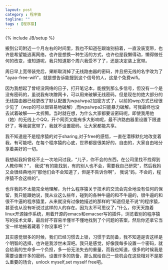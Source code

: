 ```yaml
---
layout: post
category : 程序猿
tagline: ""
tags : [程序猿]
---
```

{% include JB/setup %}

  搬到公司附近一个月左右的时间里，我也不知道在跟谁别扭着，一直没装宽带，也许是希望能逃离网络，也许是想换一种生活的方式，也许也是我懒得动，懒得做任何的改变，谁知道呢，我只知道那个周六我受不了了，还是决定装上宽带。

  周日早上宽带装完后，果断取消掉了无线路由器的密码，并且把无线的名字改为了 "ayao-free-wifi"，就是想告诉能搜到这个信号的人，这是个免费wifi。

  因为我想起了曾经没网络的日子，打开笔记本，能搜到那么多信号，但没有一个是没有密码的，虽说我有块蹭网卡，可以用来破解无线密码，但是现在的绝大部分的无线路由器已经更改了默认配置为wpa/wpa2加密方式了，以前的wep方式已经很少见了（wep的可以很容易地破解）,而wpa/wpa2只能暴力破解。可我最终也没去试着破解——太折腾。当时就在想，为什么大家都要设密码呢，即使我用他（她）的无线上个QQ，开个网页又能有多大影响呢，最不济路由器里设置下限速好了，等我装宽带了，我就不设置密码，让大家都能共享。

  我不知道是不是程序猿的对于sharing,对于free的感悟，一直在潜移默化地改变着我，有可能吧，在每个程序猿的心底，世界都是很美好的，自由的，大家自由地分享着美好的一切。

  我想起我妈曾经不止一次地问过我，“儿子，你不会的东西，在公司里找不找得到人教你啊？“， 我说”有的能找到，有的别人也不会，需要我自己研究“，然后我妈又会很经典地问”那他们会不会知道了，但是不告诉你啊”， 我说“妈，不会的，程序猿不会这样的”。

  也许我妈不太能完全地理解，为什么程序猿关于技术的交流会完全地没有任何的保留，我只能跟她说，我从业这么些年，碰到的各种牛逼的和不牛逼的，很牛逼的和很不牛逼的程序猿里，从来就没有过像她描述的那样的”知道但是不说“的程序猿，甚至也从没有听说过这样的人的存在。因为太不可思议了，”什么，你天天跑着linux开源操作系统，用着开源的emacs和emacser写的插件，浏览着别的程序猿写的技术文章，最后好不容易半懂半不懂地找到了个问题的答案，然后你还拿它当宝一样地掖着藏着？你没事吧？“

  其实感觉很多的时候，我们已经习惯去上锁，习惯于去防备，我不知道是否这样是个明智的选择，也许是我涉世未深吧。我只是感觉，好像我每多设置一个密码，就会给我的生命多一个负担，多一份无法失去的重量，而我也知道，很多的时候我是需要设置许多的密码，设置许多的防备，那么就给自己一些机会在这些相对不是那么重要的场合，unlock myself,set myself free吧。
